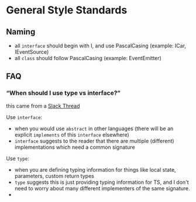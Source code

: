 # General Style Standards

## Naming
* all `interface` should begin with I, and use PascalCasing (example: ICar, IEventSource)
* all `class` should follow PascalCasing (example: EventEmitter) 

## FAQ

### “When should I use type vs interface?”
this came from a [Slack Thread](https://ratehub.slack.com/archives/C04BZ8W3BPT/p1669388572909509) 

Use `interface`:
* when you would use `abstract` in other languages (there will be an explicit `implements` of this `interface` elsewhere)
* `interface` suggests to the reader that there are multiple (different) implementations which need a common signature

Use `type`:
* when you are defining typing information for things like local state, parameters, custom return types
* `type` suggests this is just providing typing information for TS, and I don't need to worry about many different implementers of the same signature.
* 
